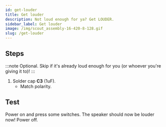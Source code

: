 ```yaml
---
id: get-louder
title: Get louder
description: Not loud enough for ya? Get LOUDER.
sidebar_label: Get louder
image: /img/scout_assembly-16-420-8-128.gif
slug: /get-louder
---
```


## Steps

:::note
Optional. Skip if it's already loud enough for you (or whoever you're giving it to)!
:::

1. Solder cap **C3** (1uF).
   - Match polarity.

## Test

Power on and press some switches. The speaker should now be louder now! Power off.
